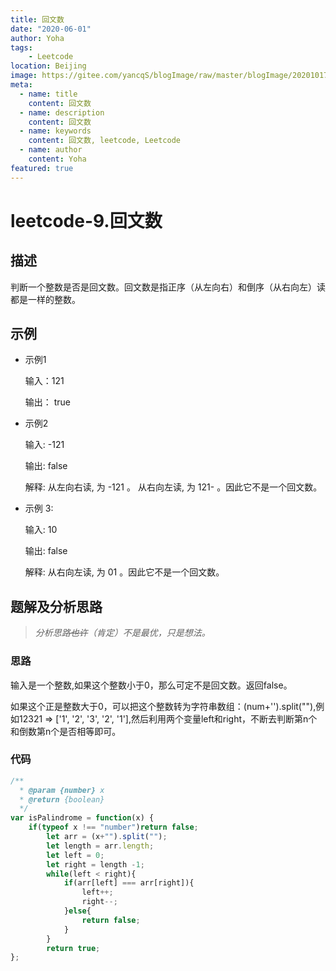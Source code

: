 ```yaml
---
title: 回文数
date: "2020-06-01"
author: Yoha
tags:
    - Leetcode
location: Beijing
image: https://gitee.com/yancqS/blogImage/raw/master/blogImage/20201017191711.gif
meta:
  - name: title
    content: 回文数
  - name: description
    content: 回文数
  - name: keywords
    content: 回文数, leetcode, Leetcode
  - name: author
    content: Yoha
featured: true
---
```

# leetcode-9.回文数

## 描述

判断一个整数是否是回文数。回文数是指正序（从左向右）和倒序（从右向左）读都是一样的整数。

## 示例

- 示例1

  输入：121

  输出： true

- 示例2

  输入: -121

  输出: false

  解释: 从左向右读, 为 -121 。 从右向左读, 为 121- 。因此它不是一个回文数。

- 示例 3:

  输入: 10

  输出: false
  
  解释: 从右向左读, 为 01 。因此它不是一个回文数。

## 题解及分析思路

>*分析思路~~也许~~（肯定）不是最优，只是想法。*

### 思路

输入是一个整数,如果这个整数小于0，那么可定不是回文数。返回false。

如果这个正是整数大于0，可以把这个整数转为字符串数组：(num+'').split(""),例如12321 => ['1', '2', '3', '2', '1'],然后利用两个变量left和right，不断去判断第n个和倒数第n个是否相等即可。

### 代码

```javascript
/**
  * @param {number} x
  * @return {boolean}
  */
var isPalindrome = function(x) {
    if(typeof x !== "number")return false;
        let arr = (x+"").split("");
        let length = arr.length;
        let left = 0;
        let right = length -1;
        while(left < right){
            if(arr[left] === arr[right]){
                left++;
                right--;
            }else{
                return false;
            }
        }
        return true;
};
```


<comment />
